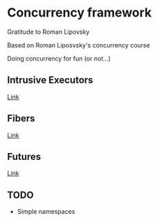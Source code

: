 # Concurrency framework 
Gratitude to Roman Lipovsky

Based on Roman Liposvsky's concurrency course

Doing concurrency for fun (or not...)

## Intrusive Executors
[Link](./meijic/executors/README.md)

## Fibers
[Link](./meijic/fibers/README.md)

## Futures
[Link](./meijic/futures/README.md)

## TODO
+ Simple namespaces


